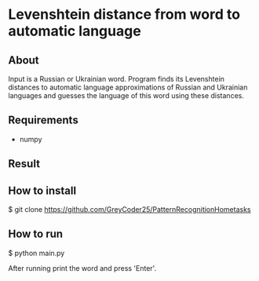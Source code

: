 # Levenshtein distance from word to automatic language

## About
Input is a Russian or Ukrainian word. Program finds its Levenshtein distances to automatic language approximations of
Russian and Ukrainian languages and guesses the language of this word using these distances.

## Requirements
- numpy

## Result

## How to install

$ git clone https://github.com/GreyCoder25/PatternRecognitionHometasks

## How to run

$ python main.py

After running print the word and press 'Enter'.
